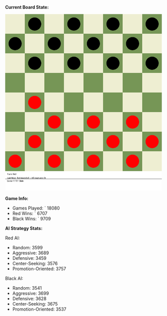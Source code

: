 
**Current Board State:**  
<!-- START_GIF -->
![Checkers Game](./checkers_game.gif)
<!-- END_GIF -->

**Game Info:**  
- Games Played: `<!-- GAMES_PLAYED --> 18080
- Red Wins: `<!-- RED_WINS --> 6707
- Black Wins: `<!-- BLACK_WINS --> 9709

<!-- AI_STATS -->
**AI Strategy Stats:**

Red AI:
- Random: 3599
- Aggressive: 3689
- Defensive: 3459
- Center-Seeking: 3576
- Promotion-Oriented: 3757

Black AI:
- Random: 3541
- Aggressive: 3699
- Defensive: 3628
- Center-Seeking: 3675
- Promotion-Oriented: 3537
